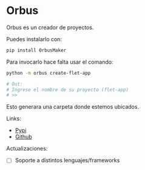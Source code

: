# Orbus

Orbus es un creador de proyectos.

Puedes instalarlo con:

```bash
pip install OrbusMaker
```

Para invocarlo hace falta usar el comando:

```bash
python -m orbus create-flet-app

# Out:
# Ingrese el nombre de su proyecto (flet-app)
# >> 
```

Esto generara una carpeta donde estemos ubicados.


Links:
- [Pypi](https://pypi.org/project/OrbusMaker/)
- [Github](https://github.com/Orbus-Company/OrbusMaker)

Actualizaciones:
- [ ] Soporte a distintos lenguajes/frameworks